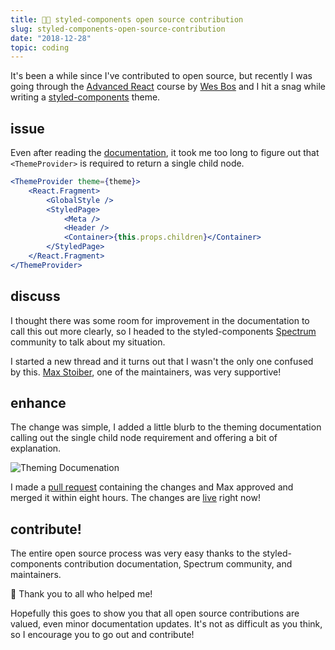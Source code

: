 ```yaml
---
title: 💅🏼 styled-components open source contribution
slug: styled-components-open-source-contribution
date: "2018-12-28"
topic: coding
---
```


It's been a while since I've contributed to open source, but recently I was going through the [Advanced React][advanced-react] course by [Wes Bos][wes-bos] and I hit a snag while writing a [styled-components][styled-components] theme.

## issue

Even after reading the [documentation][theming], it took me too long to figure out that `<ThemeProvider>` is required to return a single child node.

```jsx {2,9}
<ThemeProvider theme={theme}>
    <React.Fragment>
        <GlobalStyle />
        <StyledPage>
            <Meta />
            <Header />
            <Container>{this.props.children}</Container>
        </StyledPage>
    </React.Fragment>
</ThemeProvider>
```

## discuss

I thought there was some room for improvement in the documentation to call this out more clearly, so I headed to the styled-components [Spectrum][spectrum] community to talk about my situation.

I started a new thread and it turns out that I wasn't the only one confused by this. [Max Stoiber][mxstbr], one of the maintainers, was very supportive!

## enhance

The change was simple, I added a little blurb to the theming documentation calling out the single child node requirement and offering a bit of explanation.

![Theming Documenation][documentation]

I made a [pull request][pr] containing the changes and Max approved and merged it within eight hours. The changes are [live][theming] right now!

## contribute!

The entire open source process was very easy thanks to the styled-components contribution documentation, Spectrum community, and maintainers.

🖤 Thank you to all who helped me!

Hopefully this goes to show you that all open source contributions are valued, even minor documentation updates. It's not as difficult as you think, so I encourage you to go out and contribute!

[advanced-react]: https://advancedreact.com/
[wes-bos]: https://twitter.com/wesbos
[styled-components]: https://www.styled-components.com/
[theming]: https://www.styled-components.com/docs/advanced#theming
[spectrum]: https://spectrum.chat/styled-components
[mxstbr]: https://twitter.com/mxstbr
[documentation]: /posts/theming-documentation.png
[pr]: https://github.com/styled-components/styled-components-website/pull/410
